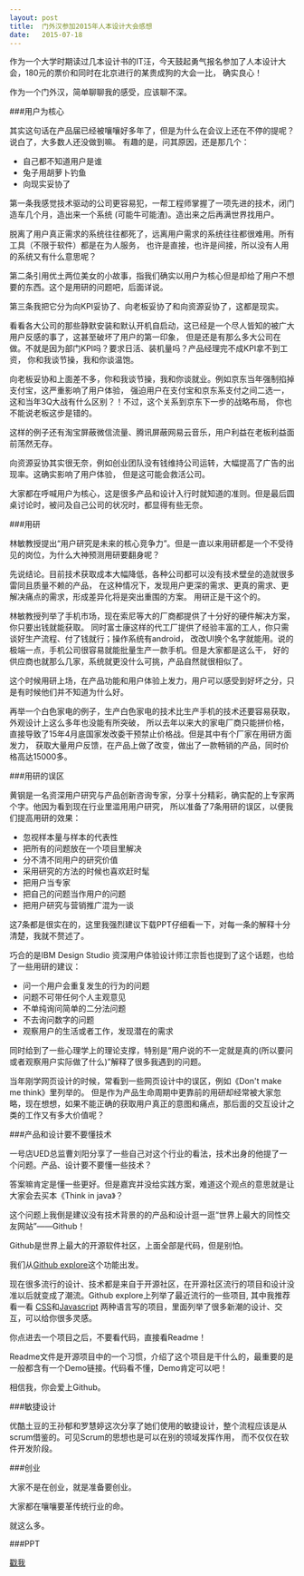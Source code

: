 ```yaml
---
layout: post
title:  门外汉参加2015年人本设计大会感想
date:   2015-07-18
---
```


作为一个大学时期读过几本设计书的IT汪，今天鼓起勇气报名参加了人本设计大会，180元的票价和同时在北京进行的某贵成狗的大会一比，
确实良心！

作为一个门外汉，简单聊聊我的感受，应该聊不深。

###用户为核心

其实这句话在产品届已经被嚷嚷好多年了，但是为什么在会议上还在不停的提呢？说白了，大多数人还没做到嘛。
有趣的是，问其原因，还是那几个：

* 自己都不知道用户是谁
* 兔子用胡萝卜钓鱼
* 向现实妥协了

第一条我感觉技术驱动的公司更容易犯，一帮工程师掌握了一项先进的技术，闭门造车几个月，造出来一个系统
(可能牛可能渣)。造出来之后再满世界找用户。

脱离了用户真正需求的系统往往都死了，远离用户需求的系统往往都很难用。所有工具（不限于软件）都是在为人服务，
也许是直接，也许是间接，所以没有人用的系统又有什么意思呢？

第二条引用优土两位美女的小故事，指我们确实以用户为核心但是却给了用户不想要的东西。这个是用研的问题吧，后面详说。

第三条我把它分为向KPI妥协了、向老板妥协了和向资源妥协了，这都是现实。

看看各大公司的那些静默安装和默认开机自启动，这已经是一个尽人皆知的被广大用户反感的事了，这甚至破坏了用户的第一印象，
但是还是有那么多大公司在做。不就是因为部门KPI吗？要求日活、装机量吗？产品经理完不成KPI拿不到工资，
你和我谈节操，我和你谈温饱。

向老板妥协和上面差不多，你和我谈节操，我和你谈就业。例如京东当年强制掐掉支付宝，这严重影响了用户体验，
强迫用户在支付宝和京东系支付之间二选一，这和当年3Q大战有什么区别？！不过，这个关系到京东下一步的战略布局，
你也不能说老板这步是错的。

这样的例子还有淘宝屏蔽微信流量、腾讯屏蔽网易云音乐，用户利益在老板利益面前荡然无存。

向资源妥协其实很无奈，例如创业团队没有钱维持公司运转，大幅提高了广告的出现率。这确实影响了用户体验，
但是这可能会救活公司。

大家都在呼喊用户为核心，这是很多产品和设计入行时就知道的准则。但是最后圆桌讨论时，被问及自己公司的状况时，都显得有些无奈。

###用研

林敏教授提出“用户研究是未来的核心竞争力”。但是一直以来用研都是一个不受待见的岗位，为什么大神预测用研要翻身呢？

先说结论。目前技术获取成本大幅降低，各种公司都可以没有技术壁垒的造就很多雷同且质量不赖的产品，
在这种情况下，发现用户更深的需求、更真的需求、更解决痛点的需求，形成差异化将是突出重围的方案。
用研正是干这个的。

林敏教授列举了手机市场，现在索尼等大的厂商都提供了十分好的硬件解决方案，你只要出钱就能获取。
同时富士康这样的代工厂提供了经验丰富的工人，你只需谈好生产流程、付了钱就行；操作系统有android，
改改UI换个名字就能用。说的极端一点，手机公司很容易就能批量生产一款手机。但是大家都是这么干，
好的供应商也就那么几家，系统就更没什么可挑，产品自然就很相似了。

这个时候用研上场，在产品功能和用户体验上发力，用户可以感受到好坏之分，只是有时候他们并不知道为什么好。

再举一个白色家电的例子，生产白色家电的技术比生产手机的技术还要容易获取，外观设计上这么多年也没能有所突破，
所以去年以来大的家电厂商只能拼价格，直接导致了15年4月底国家发改委干预禁止价格战。但是其中有个厂家在用研方面发力，
获取大量用户反馈，在产品上做了改变，做出了一款畅销的产品，同时价格高达15000多。

###用研的误区

黄钢是一名资深用户研究与产品创新咨询专家，分享十分精彩，确实配的上专家两个字。他因为看到现在行业里滥用用户研究，
所以准备了7条用研的误区，以便我们提高用研的效果：

* 忽视样本量与样本的代表性
* 把所有的问题放在一个项目里解决
* 分不清不同用户的研究价值
* 采用研究的方法的时候也喜欢赶时髦
* 把用户当专家
* 把自己的问题当作用户的问题
* 把用户研究与营销推广混为一谈

这7条都是很实在的，这里我强烈建议下载PPT仔细看一下，对每一条的解释十分清楚，我就不赘述了。

巧合的是IBM Design Studio 资深用户体验设计师江宗哲也提到了这个话题，也给了一些用研的建议：

* 问一个用户会重复发生的行为的问题
* 问题不可带任何个人主观意见
* 不单纯询问简单的二分法问题
* 不去询问数字的问题
* 观察用户的生活或者工作，发现潜在的需求

同时给到了一些心理学上的理论支撑，特别是“用户说的不一定就是真的(所以要问或者观察用户实际做了什么)”解释了很多我遇到的问题。

当年刚学网页设计的时候，常看到一些网页设计中的误区，例如《Don't make me think》里列举的。
但是作为产品生命周期中更靠前的用研却经常被大家忽略，现在想想，如果不能正确的获取用户真正的意图和痛点，那后面的交互设计之类的工作又有多大价值呢？

###产品和设计要不要懂技术

一号店UED总监曹刘阳分享了一些自己对这个行业的看法，技术出身的他提了一个问题。产品、设计要不要懂一些技术？

答案嘛肯定是懂一些更好。但是嘉宾并没给实践方案，难道这个观点的意思就是让大家会去买本《Think in java》？

这个问题上我倒是建议没有技术背景的的产品和设计逛一逛“世界上最大的同性交友网站”——Github！

Github是世界上最大的开源软件社区，上面全部是代码，但是别怕。

我们从[Github explore](https://github.com/explore)这个功能出发。

现在很多流行的设计、技术都是来自于开源社区，在开源社区流行的项目和设计没准以后就变成了潮流。Github explore上列举了最近流行的一些项目,
其中我推荐看一看 [CSS](https://github.com/trending?l=css)和[Javascript](https://github.com/trending?l=javascript)
两种语言写的项目，里面列举了很多新潮的设计、交互，可以给你很多灵感。

你点进去一个项目之后，不要看代码，直接看Readme！

Readme文件是开源项目中的一个习惯，介绍了这个项目是干什么的，最重要的是一般都含有一个Demo链接。代码看不懂，Demo肯定可以吧！

相信我，你会爱上Github。

###敏捷设计

优酷土豆的王孙郁和罗慧婷这次分享了她们使用的敏捷设计，整个流程应该是从scrum借鉴的。可见Scrum的思想也是可以在别的领域发挥作用，
而不仅仅在软件开发阶段。

###创业

大家不是在创业，就是准备要创业。

大家都在嚷嚷要革传统行业的命。

就这么多。

###PPT

[戳我](http://2015.hdcon.org/index.php/download/)